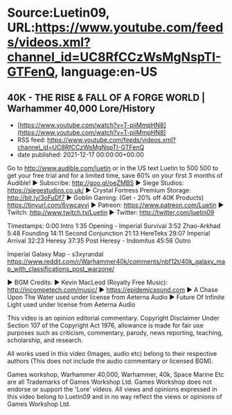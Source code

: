 # Source:Luetin09, URL:https://www.youtube.com/feeds/videos.xml?channel_id=UC8RfCCzWsMgNspTI-GTFenQ, language:en-US

## 40K - THE RISE & FALL OF A FORGE WORLD  |  Warhammer 40,000 Lore/History
 - [https://www.youtube.com/watch?v=T-piiMmpHN8](https://www.youtube.com/watch?v=T-piiMmpHN8)
 - RSS feed: https://www.youtube.com/feeds/videos.xml?channel_id=UC8RfCCzWsMgNspTI-GTFenQ
 - date published: 2021-12-17 00:00:00+00:00

Go to http://www.audible.com/luetin or in the US text Luetin to 500 500 to get your free trial and for a limited time, save 60% on your first 3 months of Audible!
► Subscribe: http://goo.gl/oeZMBS 
► Siege Studios: https://siegestudios.co.uk/
► Crystal Fortress Premium Storage: http://bit.ly/3oFuDf7
► Goblin Gaming: (Get - 20% off 40K Products) https://tinyurl.com/6vwcayvj
► Patreon: https://www.patreon.com/Luetin 
► Twitch: http://www.twitch.tv/Luetin
► Twitter: http://twitter.com/luetin09

Timestamps:
0:00 Intro
1:35 Opening - Imperial Survival
3:52 Zhao-Arkhad
5:48 Founding
14:11 Second Conjunction
21:13 HereTeks
29:07 Imperial Arrival
32:23 Heresy
37:35 Post Heresy - Indomitus
45:56 Outro 

Imperial Galaxy Map - s3xyrandal
https://www.reddit.com/r/Warhammer40k/comments/nbf12t/40k_galaxy_map_with_classifications_post_warzone/

► BGM Credits:
► Kevin MacLeod (Royalty Free Music): http://incompetech.com/music/
► https://epidemicsound.com
► A Chase Upon The Water used under license from Aeterna Audio
► Future Of Infinite Light used under license from Aeterna Audio

This video is an opinion editorial commentary.
Copyright Disclaimer Under Section 107 of the Copyright Act 1976, allowance is made for fair use purposes such as criticism, commentary, parody, news reporting, teaching, scholarship, and research.

All works used in this video (Images, audio etc) belong to their respective authors
(This does not include the audio commentary or licensed BGM).

Games workshop, Warhammer 40,000, Warhammer, 40k, Space Marine Etc are all Trademarks of Games Workshop Ltd. Games Workshop does not endorse or support the 'Lore' videos. All views and opinions expressed in this video belong to Luetin09 and in no way reflect the views or opinions of Games Workshop Ltd.

